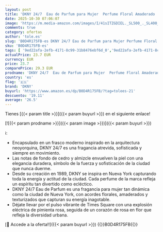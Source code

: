 ```yaml
---
layout: post
title: 'DKNY 24/7  Eau de Parfum para Mujer  Perfume Floral Amaderado  Fragancia de Larga Duración  Donna Karan New York  100ml'
date: 2025-10-30 07:06:07
image: 'https://m.media-amazon.com/images/I/41sITZGDIEL._SL500_._SL400_.jpg'
comments: true
category: ofertas
author: 'tole.es'
slug: 'B0D4R175FB-es DKNY 24/7 Eau de Parfum para Mujer Perfume Floral...'
sku: 'B0D4R175FB-es'
tags: [ '9ed22afa-2efb-4171-8c99-31b8476ebf6d_0','9ed22afa-2efb-4171-8c99-31b8476ebf6d_5001','Agua de perfume para mujeres','Arborist Merchandising Root','Belleza','Fragancias para mujeres','Perfumes y fragancias','Self Service','Special Features Stores','Top Brands Beauty Fragrances','Top Brands Beauty Selection','Top Brands Perfumes Selection','de','dkny','eau','parfum','🇪🇸', ]
actualPrice: 23.7 EUR
currency: EUR
price: 23.7
comparePrice: 29.3 EUR
prodname: 'DKNY 24/7  Eau de Parfum para Mujer  Perfume Floral Amaderado  Fragancia de Larga Duración  Donna Karan New York  100ml'
country: 'es'
flag: '🇪🇸'
brand: 'DKNY'
buyurl: 'https://www.amazon.es/dp/B0D4R175FB/?tag=tolees-21'
descuento: '19.11'
average: '26.5'
---
```


Tienes [{{< param title >}}]({{< param buyurl >}}) en el siguiente enlace!

[![{{< param prodname >}}]({{< param image >}})]({{< param buyurl >}})

ℹ️:

- Encapsulado en un frasco moderno inspirado en la arquitectura neoyorquina, DKNY 24/7 es una fragancia atrevida, sofisticada y siempre en movimiento.
- Las notas de fondo de cedro y almizcle envuelven la piel con una elegancia duradera, símbolo de la fuerza y sofisticación de la ciudad que nunca duerme.
- Desde su creación en 1989, DKNY se inspira en Nueva York capturando toda la energía y actitud de la ciudad. Cada perfume de la marca refleja un espíritu tan divertido como ecléctico.
- DKNY 24/7 Eau de Parfum es una fragancia para mujer tan dinámica como la ciudad de Nueva York, con acordes florales, amaderados y texturizados que capturan su energía inagotable.
- Déjate llevar por el pulso vibrante de Times Square con una explosión eléctrica de pimienta rosa, seguida de un corazón de rosa en flor que refleja la diversidad urbana.

[🛒 Accede a la oferta!!]({{< param buyurl >}})
{{<world>}}B0D4R175FB{{</world>}}
